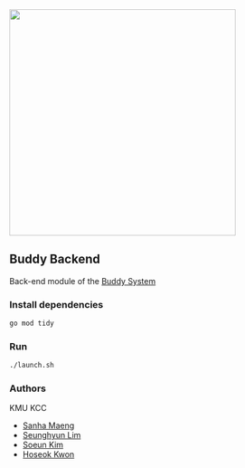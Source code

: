 <img src="https://user-images.githubusercontent.com/29545214/130865885-9a92284a-a71d-489d-be4b-6445b7014a38.jpeg" width="400" height="400">

## Buddy Backend

Back-end module of the [Buddy System]()

### Install dependencies

  ```bash
  go mod tidy
  ```

### Run

  ```bash
  ./launch.sh
  ```

### Authors

  KMU KCC

  - [Sanha Maeng](https://github.com/maengsanha)
  - [Seunghyun Lim](https://github.com/Limseunghyun99)
  - [Soeun Kim](https://github.com/silver0108)
  - [Hoseok Kwon](https://github.com/Abrahamkwon)
